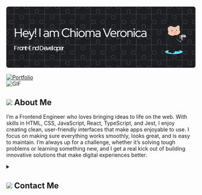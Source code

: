 ![Header](./png/header.png)

  <a href="https://susanveronicaportfolio.vercel.app/">
    <img src="https://img.shields.io/badge/Portfolio-543DE0?style=for-the-badge&logo=About.me&logoColor=white" alt="Portfolio" style="height:28px;">
  </a>
</h2>
<div style="align:center">
 <img alt="GIF" src="https://media4.giphy.com/media/11KzOet1ElBDz2/giphy.gif?cid=6c09b952ufa3xxbbm0mpuadm2zaik3wjp4m9luz2ly0lyz8d&ep=v1_internal_gif_by_id&rid=giphy.gif&ct=g" />
</div>
<div style="align:center">
<h2><img style="align:center" src="https://i.giphy.com/media/v1.Y2lkPTc5MGI3NjExdjh2dDM4bDhyYzM5NmppaHJ6dG56Mmh3bTkyanFkdWRvZ3R1cGoycSZlcD12MV9pbnRlcm5hbF9naWZfYnlfaWQmY3Q9ZQ/LOnt6uqjD9OexmQJRB/giphy.gif" width="37" /> About Me</h2></div>

I’m a Frontend Engineer who loves bringing ideas to life on the web. With skills in HTML, CSS, JavaScript, React, TypeScript, and Jest, I enjoy creating clean, user-friendly interfaces that make apps enjoyable to use. I focus on making sure everything works smoothly, looks great, and is easy to maintain. I’m always up for a challenge, whether it’s solving tough problems or learning something new, and I get a real kick out of building innovative solutions that make digital experiences better.

<details style="align:center">
  <summary><h2> <img style="align:center" src="https://github.com/SisiVero/SisiVero/blob/main/icons/Contact.gif" width="37"/> Contact Me</h2></summary>
  <p>
    <i>You can reach out to me via</i>
    <a href="mailto:csusan894@gmail.com" style="textUnderline:none">
    Chioma Veronica
    </a>
  </p>
</details>
